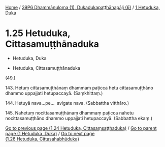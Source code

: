 
[Home](/) / [39P6 Dhammānuloma (1), Dukadukapaṭṭhānapāḷi (6)](...md) / [1 Hetuduka, Duka](../39P6/1.md)

# 1.25 Hetuduka, Cittasamuṭṭhānaduka

* Hetuduka, Duka

* Hetuduka, Cittasamuṭṭhānaduka

(49.)

143\. Hetuṃ cittasamuṭṭhānaṃ dhammaṃ paṭicca hetu cittasamuṭṭhāno dhammo uppajjati hetupaccayā. (Saṃkhittaṃ.)

144\. Hetuyā nava…pe…  avigate nava. (Sabbattha vitthāro.)

145\. Nahetuṃ nocittasamuṭṭhānaṃ dhammaṃ paṭicca nahetu nocittasamuṭṭhāno dhammo uppajjati hetupaccayā. (Sabbattha ekaṃ.)

[Go to previous page (1.24 Hetuduka, Cittasaṃsaṭṭhaduka)](1.24.md) / [Go to parent page (1 Hetuduka, Duka)](../39P6/1.md) / [Go to next page (1.26 Hetuduka, Cittasahabhūduka)](1.26.md)


